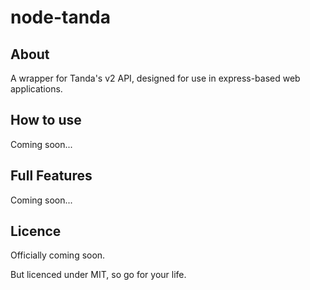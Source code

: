 # node-tanda

## About
A wrapper for Tanda's v2 API, designed for use in express-based web applications.

## How to use
Coming soon...

## Full Features
Coming soon...

## Licence
Officially coming soon.

But licenced under MIT, so go for your life.